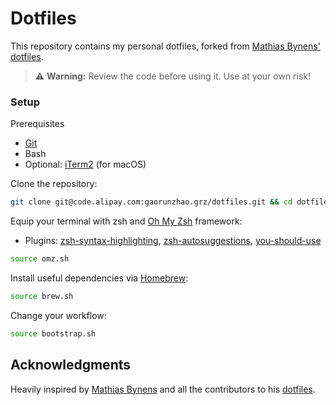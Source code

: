 # Dotfiles

This repository contains my personal dotfiles, forked from [Mathias Bynens' dotfiles](https://github.com/mathiasbynens/dotfiles).

> ⚠️ **Warning:** Review the code before using it. Use at your own risk!

### Setup

Prerequisites

- [Git](https://git-scm.com/)
- Bash
- Optional: [iTerm2](https://www.iterm2.com/) (for macOS)

Clone the repository:

```bash
git clone git@code.alipay.com:gaorunzhao.grz/dotfiles.git && cd dotfiles
```

Equip your terminal with zsh and [Oh My Zsh](https://github.com/robbyrussell/oh-my-zsh) framework:

- Plugins: [zsh-syntax-highlighting](https://github.com/zsh-users/zsh-syntax-highlighting), [zsh-autosuggestions](https://github.com/zsh-users/zsh-autosuggestions), [you-should-use](https://github.com/Moarram/you-should-use)

```bash
source omz.sh
```

Install useful dependencies via [Homebrew](https://brew.sh/):

```bash
source brew.sh
```

Change your workflow:

```bash
source bootstrap.sh
```

## Acknowledgments

Heavily inspired by [Mathias Bynens](https://mathiasbynens.be/) and all the contributors to his [dotfiles](https://github.com/mathiasbynens/dotfiles).
